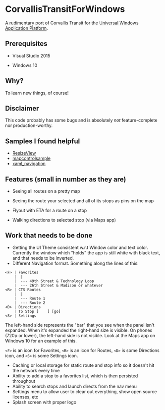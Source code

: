 # CorvallisTransitForWindows
A rudimentary port of Corvallis Transit for the [Universal Windows Application Platform](https://msdn.microsoft.com/en-us/library/windows/apps/xaml/dn894631.aspx).

## Prerequisites

- Visual Studio 2015

- Windows 10

## Why?

To learn new things, of course!

## Disclaimer

This code probably has some bugs and is absolutely *not* feature-complete nor production-worthy.

## Samples I found helpful

- [ResizeView](https://github.com/Microsoft/Windows-universal-samples/tree/master/ResizeView/cs)
- [mapcontrolsample](https://github.com/Microsoft/Windows-universal-samples/tree/master/mapcontrolsample)
- [xaml_navigation](https://github.com/Microsoft/Windows-universal-samples/tree/master/xaml_navigation/CS)

## Features (small in number as they are)

- Seeing all routes on a pretty map

- Seeing the route your selected and all of its stops as pins on the map

- Flyout with ETA for a route on a stop

- Walking directions to selected stop (via Maps app)

## Work that needs to be done

- Getting the UI Theme consistent w.r.t Window color and text color.  Currently the window which "holds" the app is still white with black text, and that needs to be inverted.
- Different Navigation format.  Something along the lines of this:

```
<F> | Favorites
    |  |
    |  --- 49th Street & Technology Loop
    |  --- 26th Street & Madison or whatever
<R> | CTS Routes
    |  |
    |  --- Route 1
    |  --- Route 2
<D> | Directions
    | To Stop [    ] [go]
<S> | Settings
```

The left-hand side represents the "bar" that you see when the panel isn't expanded.  When it's expanded the right-hand size is visible.  On phones (720p or lower), the left-hand side is not visible.  Look at the Maps app on Windows 10 for an example of this.

`<F>` is an icon for Favorites, `<R>` is an icon for Routes, `<D>` is some Directions icon, and `<S>` is some Settings icon.

- Caching or local storage for static route and stop info so it doesn't hit the network every time
- Ability to add a stop to a favorites list, which is then persisted throughout
- Ability to search stops and launch directs from the nav menu
- Settings menu to allow user to clear out everything, show open source licenses, etc
- Splash screen with proper logo
